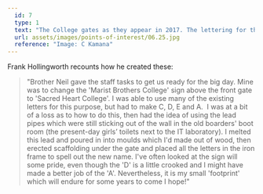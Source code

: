 ```yaml
---
  id: 7
  type: 1
  text: "The College gates as they appear in 2017. The lettering for the signage was prepared by Frank Hollingworth (who has taught High School Science since the late 1970s) in December 1979 because the College the reverted to the use of its religious name ‘Sacred Heart College’ when it became Co-Educational in 1980. "
  url: assets/images/points-of-interest/06.25.jpg
  reference: "Image: C Kamana"
---
```

Frank Hollingworth recounts how he created these:

> "Brother Neil gave the staff tasks to get us ready for the big day. Mine was to change the 'Marist Brothers College' sign above the front gate to 'Sacred Heart College'. I was able to use many of the existing letters for this purpose, but had to make C, D, E and A.  I was at a bit of a loss as to how to do this, then had the idea of using the lead pipes which were still sticking out of the wall in the old boarders' boot room (the present-day girls’ toilets next to the IT laboratory). I melted this lead and poured in into moulds which I'd made out of wood, then erected scaffolding under the gate and placed all the letters in the iron frame to spell out the new name. I've often looked at the sign will some pride, even though the 'D' is a little crooked and I might have made a better job of the 'A'. Nevertheless, it is my small 'footprint' which will endure for some years to come I hope!"

        